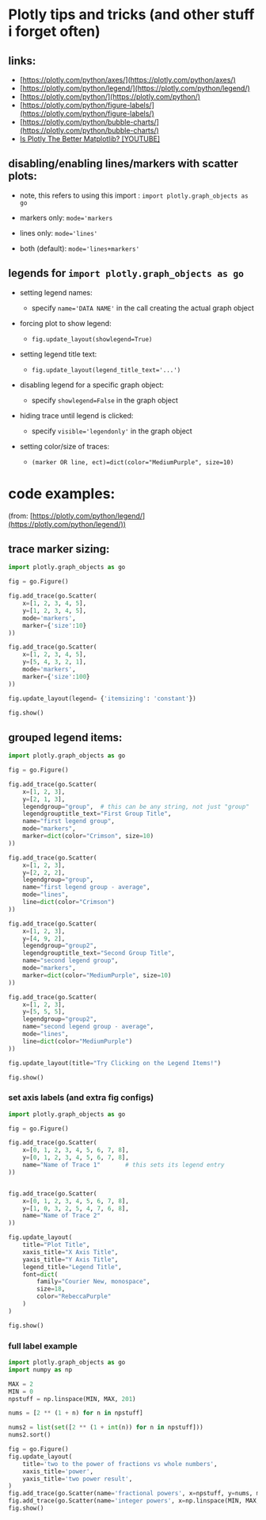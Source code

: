 # Plotly tips and tricks (and other stuff i forget often)
## links:
* [https://plotly.com/python/axes/](https://plotly.com/python/axes/)
* [https://plotly.com/python/legend/](https://plotly.com/python/legend/)
* [https://plotly.com/python/](https://plotly.com/python/)
* [https://plotly.com/python/figure-labels/](https://plotly.com/python/figure-labels/)
* [https://plotly.com/python/bubble-charts/](https://plotly.com/python/bubble-charts/)
* [Is Plotly The Better Matplotlib? [YOUTUBE]](https://www.youtube.com/watch?v=GzUVacnrgFc)

## disabling/enabling lines/markers with scatter plots:
* note, this refers to using this import : `import plotly.graph_objects as go`


* markers only: `mode='markers`
* lines only: `mode='lines'`
* both (default): `mode='lines+markers'`

## legends for `import plotly.graph_objects as go`
* setting legend names: 
  * specify `name='DATA NAME'` in the call creating the actual graph object


* forcing plot to show legend:
    * `fig.update_layout(showlegend=True)`


* setting legend title text:
    * `fig.update_layout(legend_title_text='...')`


* disabling legend for a specific graph object:
    * specify `showlegend=False` in the graph object 


* hiding trace until legend is clicked:
    * specify `visible='legendonly'` in the graph object


* setting color/size of traces:
    * `(marker OR line, ect)=dict(color="MediumPurple", size=10)`

# code examples:
(from: [https://plotly.com/python/legend/](https://plotly.com/python/legend/))

## trace marker sizing:
```py
import plotly.graph_objects as go

fig = go.Figure()

fig.add_trace(go.Scatter(
    x=[1, 2, 3, 4, 5],
    y=[1, 2, 3, 4, 5],
    mode='markers',
    marker={'size':10}
))

fig.add_trace(go.Scatter(
    x=[1, 2, 3, 4, 5],
    y=[5, 4, 3, 2, 1],
    mode='markers',
    marker={'size':100}
))

fig.update_layout(legend= {'itemsizing': 'constant'})

fig.show()
```

## grouped legend items:
```py
import plotly.graph_objects as go

fig = go.Figure()

fig.add_trace(go.Scatter(
    x=[1, 2, 3],
    y=[2, 1, 3],
    legendgroup="group",  # this can be any string, not just "group"
    legendgrouptitle_text="First Group Title",
    name="first legend group",
    mode="markers",
    marker=dict(color="Crimson", size=10)
))

fig.add_trace(go.Scatter(
    x=[1, 2, 3],
    y=[2, 2, 2],
    legendgroup="group",
    name="first legend group - average",
    mode="lines",
    line=dict(color="Crimson")
))

fig.add_trace(go.Scatter(
    x=[1, 2, 3],
    y=[4, 9, 2],
    legendgroup="group2",
    legendgrouptitle_text="Second Group Title",
    name="second legend group",
    mode="markers",
    marker=dict(color="MediumPurple", size=10)
))

fig.add_trace(go.Scatter(
    x=[1, 2, 3],
    y=[5, 5, 5],
    legendgroup="group2",
    name="second legend group - average",
    mode="lines",
    line=dict(color="MediumPurple")
))

fig.update_layout(title="Try Clicking on the Legend Items!")

fig.show()
```

### set axis labels (and extra fig configs)
```py
import plotly.graph_objects as go

fig = go.Figure()

fig.add_trace(go.Scatter(
    x=[0, 1, 2, 3, 4, 5, 6, 7, 8],
    y=[0, 1, 2, 3, 4, 5, 6, 7, 8],
    name="Name of Trace 1"       # this sets its legend entry
))


fig.add_trace(go.Scatter(
    x=[0, 1, 2, 3, 4, 5, 6, 7, 8],
    y=[1, 0, 3, 2, 5, 4, 7, 6, 8],
    name="Name of Trace 2"
))

fig.update_layout(
    title="Plot Title",
    xaxis_title="X Axis Title",
    yaxis_title="Y Axis Title",
    legend_title="Legend Title",
    font=dict(
        family="Courier New, monospace",
        size=18,
        color="RebeccaPurple"
    )
)

fig.show()
```


### full label example
```py
import plotly.graph_objects as go
import numpy as np

MAX = 2
MIN = 0
npstuff = np.linspace(MIN, MAX, 201)

nums = [2 ** (1 + n) for n in npstuff]

nums2 = list(set([2 ** (1 + int(n)) for n in npstuff]))
nums2.sort()

fig = go.Figure()
fig.update_layout(
    title='two to the power of fractions vs whole numbers',
    xaxis_title='power',
    yaxis_title='two power result',
)
fig.add_trace(go.Scatter(name='fractional powers', x=npstuff, y=nums, mode='lines+markers', legendrank=2))
fig.add_trace(go.Scatter(name='integer powers', x=np.linspace(MIN, MAX, len(nums2)), y=nums2, legendrank=1))
fig.show()
```